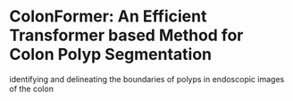 # ColonFormer: An Efficient Transformer based Method for Colon Polyp Segmentation

identifying and delineating the boundaries of polyps in endoscopic images of the colon

